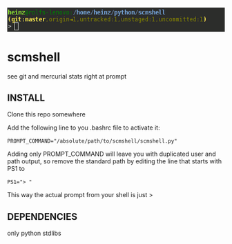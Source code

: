 ![scmshell in action](/scmshell.gif?raw=true "scmshell in action")

scmshell
========

see git and mercurial stats right at prompt


INSTALL
-------

Clone this repo somewhere

Add the following line to you .bashrc file to activate it:

	PROMPT_COMMAND="/absolute/path/to/scmshell/scmshell.py"

Adding only PROMPT_COMMAND will leave you with duplicated user and path output, so remove the standard path by editing the line that starts with PS1 to
	
	PS1="> "

This way the actual prompt from your shell is just > 


DEPENDENCIES 
------------ 
 
only python stdlibs  